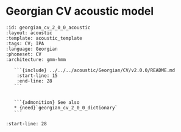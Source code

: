 
# Georgian CV acoustic model

``````{acoustic} Georgian CV acoustic model
:id: georgian_cv_2_0_0_acoustic
:layout: acoustic
:template: acoustic_template
:tags: CV; IPA
:language: Georgian
:phoneset: CV
:architecture: gmm-hmm

   ```{include} ../../../acoustic/Georgian/CV/v2.0.0/README.md
    :start-line: 15
    :end-line: 28
   ```


   ```{admonition} See also
   * {need}`georgian_cv_2_0_0_dictionary`
   ```
``````

```{include} ../../../acoustic/Georgian/CV/v2.0.0/README.md
:start-line: 28
```

